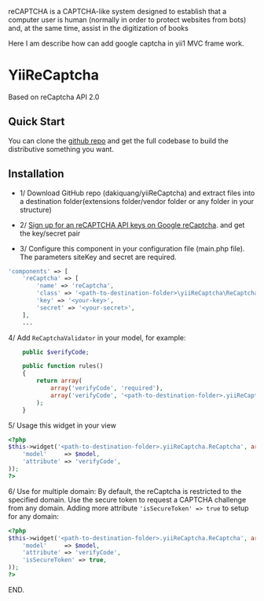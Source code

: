 reCAPTCHA is a CAPTCHA-like system designed to establish that a computer user is human (normally in order to protect websites from bots) and, at the same time, assist in the digitization of books

Here I am describe how can add google captcha in yii1 MVC frame work.

YiiReCaptcha 
============
Based on reCaptcha API 2.0

## Quick Start

You can clone the [github repo](https://github.com/dakiquang/yiiReCaptcha) and get the full codebase to build the distributive something you want. 

## Installation
* 1/ Download GitHub repo (dakiquang/yiiReCaptcha) and extract files into a destination folder(extensions folder/vendor folder or any folder in your structure)

* 2/ [Sign up for an reCAPTCHA API keys on Google reCaptcha](https://www.google.com/recaptcha/admin#createsite). and get the key/secret pair

* 3/ Configure this component in your configuration file (main.php file). The parameters siteKey and secret are required.

```php
'components' => [
    'reCaptcha' => [
        'name' => 'reCaptcha',
        'class' => '<path-to-destination-folder>\yiiReCaptcha\ReCaptcha',
        'key' => '<your-key>',
        'secret' => '<your-secret>',
    ],
    ...
```

4/ Add `ReCaptchaValidator` in your model, for example:
```php
    public $verifyCode;

    public function rules()
    {
        return array(
            array('verifyCode', 'required'),
            array('verifyCode', '<path-to-destination-folder>.yiiReCaptcha.ReCaptchaValidator'),
        );
    }
```

5/ Usage this widget in your view
```php
<?php
$this->widget('<path-to-destination-folder>.yiiReCaptcha.ReCaptcha', array(
    'model'     => $model,
    'attribute' => 'verifyCode',
));
?>
```
6/ Use for multiple domain: By default, the reCaptcha is restricted to the specified domain. Use the secure token to request a CAPTCHA challenge from any domain. Adding more attribute `'isSecureToken' => true` to setup for any domain:
```php
<?php
$this->widget('<path-to-destination-folder>.yiiReCaptcha.ReCaptcha', array(
    'model'     => $model,
    'attribute' => 'verifyCode',
    'isSecureToken' => true,
));
?>
```
END.
